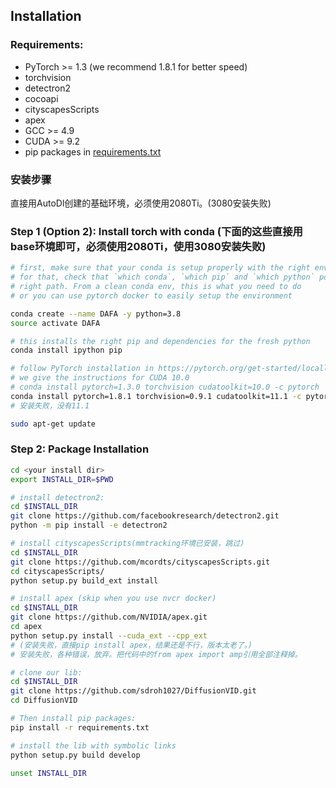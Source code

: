 ## Installation

### Requirements:

- PyTorch >= 1.3 (we recommend 1.8.1 for better speed)
- torchvision
- detectron2
- cocoapi
- cityscapesScripts
- apex
- GCC >= 4.9
- CUDA >= 9.2
- pip packages in [requirements.txt](requirements.txt)

### 安装步骤
直接用AutoDl创建的基础环境，必须使用2080Ti。(3080安装失败)
### Step 1 (Option 2): Install torch with conda (下面的这些直接用base环境即可，必须使用2080Ti，使用3080安装失败)

```bash
# first, make sure that your conda is setup properly with the right environment
# for that, check that `which conda`, `which pip` and `which python` points to the
# right path. From a clean conda env, this is what you need to do
# or you can use pytorch docker to easily setup the environment

conda create --name DAFA -y python=3.8
source activate DAFA

# this installs the right pip and dependencies for the fresh python
conda install ipython pip

# follow PyTorch installation in https://pytorch.org/get-started/locally/
# we give the instructions for CUDA 10.0
# conda install pytorch=1.3.0 torchvision cudatoolkit=10.0 -c pytorch
conda install pytorch=1.8.1 torchvision=0.9.1 cudatoolkit=11.1 -c pytorch
# 安装失败，没有11.1

sudo apt-get update
```

### Step 2: Package Installation

```bash
cd <your install dir>
export INSTALL_DIR=$PWD

# install detectron2:
cd $INSTALL_DIR
git clone https://github.com/facebookresearch/detectron2.git
python -m pip install -e detectron2

# install cityscapesScripts(mmtracking环境已安装，跳过)
cd $INSTALL_DIR
git clone https://github.com/mcordts/cityscapesScripts.git
cd cityscapesScripts/
python setup.py build_ext install

# install apex (skip when you use nvcr docker) 
cd $INSTALL_DIR
git clone https://github.com/NVIDIA/apex.git
cd apex
python setup.py install --cuda_ext --cpp_ext
# (安装失败，直接pip install apex，结果还是不行，版本太老了。)
# 安装失败，各种错误，放弃。把代码中的from apex import amp引用全部注释掉。

# clone our lib:
cd $INSTALL_DIR
git clone https://github.com/sdroh1027/DiffusionVID.git
cd DiffusionVID

# Then install pip packages:
pip install -r requirements.txt

# install the lib with symbolic links
python setup.py build develop  

unset INSTALL_DIR
```
